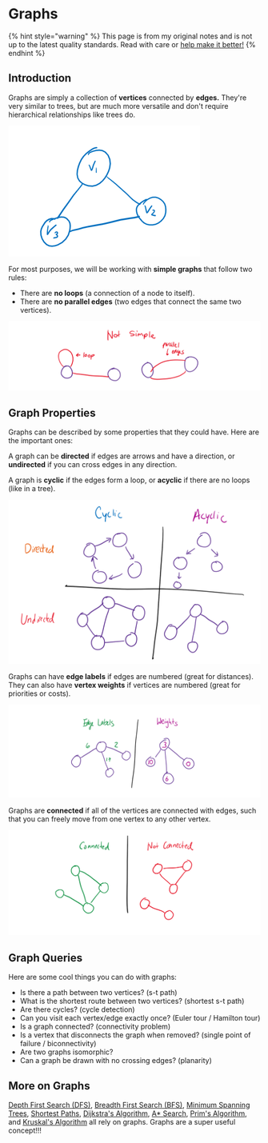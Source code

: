 # Graphs

{% hint style="warning" %}
This page is from my original notes and is not up to the latest quality standards. Read with care or [help make it better!](https://github.com/64bitpandas/cs61b-notes/pulls)
{% endhint %}

## Introduction

Graphs are simply a collection of **vertices** connected by **edges.** They're very similar to trees, but are much more versatile and don't require hierarchical relationships like trees do.

![A very simple graph.](../.gitbook/assets/image%20%2832%29.png)

For most purposes, we will be working with **simple graphs** that follow two rules:

* There are **no loops** \(a connection of a node to itself\).
* There are **no parallel edges** \(two edges that connect the same two vertices\).

![Don&apos;t make these graphs pls. Keep life simple!](../.gitbook/assets/image%20%2818%29.png)

## Graph Properties

Graphs can be described by some properties that they could have. Here are the important ones:

A graph can be **directed** if edges are arrows and have a direction, or **undirected** if you can cross edges in any direction.

A graph is **cyclic** if the edges form a loop, or **acyclic** if there are no loops \(like in a tree\).

![Direction vs. Cycles](../.gitbook/assets/image.png)

Graphs can have **edge labels** if edges are numbered \(great for distances\). They can also have **vertex weights** if vertices are numbered \(great for priorities or costs\).

![Edge labels vs. Weights](../.gitbook/assets/image%20%2815%29.png)

Graphs are **connected** if all of the vertices are connected with edges, such that you can freely move from one vertex to any other vertex.

![](../.gitbook/assets/image%20%2875%29.png)

## Graph Queries

Here are some cool things you can do with graphs:

* Is there a path between two vertices? \(s-t path\)
* What is the shortest route between two vertices? \(shortest s-t path\)
* Are there cycles? \(cycle detection\)
* Can you visit each vertex/edge exactly once? \(Euler tour / Hamilton tour\)
* Is a graph connected? \(connectivity problem\)
* Is a vertex that disconnects the graph when removed? \(single point of failure / biconnectivity\)
* Are two graphs isomorphic?
* Can a graph be drawn with no crossing edges? \(planarity\)

## More on Graphs

[Depth First Search \(DFS\)](../algorithms/searching/depth-first-search-dfs.md), [Breadth First Search \(BFS\)](../algorithms/searching/breadth-first-search-bfs.md), [Minimum Spanning Trees](../algorithms/minimum-spanning-trees/), [Shortest Paths](../algorithms/shortest-paths/), [Dijkstra's Algorithm](../algorithms/shortest-paths/dijkstras-algorithm.md), [A\* Search](../algorithms/shortest-paths/a-search.md), [Prim's Algorithm](../algorithms/minimum-spanning-trees/prims-algorithm.md), and [Kruskal's Algorithm](../algorithms/minimum-spanning-trees/kruskals-algorithm.md) all rely on graphs. Graphs are a super useful concept!!!

